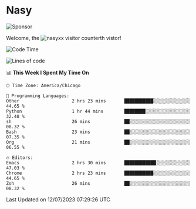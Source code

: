 # Nasy

<!--
<p align="center">
<img height="200" src="https://github-readme-stats.vercel.app/api?username=nasyxx&count_private=true&show_icons=true&theme=dracula&include_all_commits=true"/>
<img height="200" src="https://github-readme-stats.vercel.app/api/top-langs/?username=nasyxx&theme=dracula&hide=html,jupyter+notebook&count_private=true&show_icons=true"/>
</p>

  
----------------
-->

![Sponsor](https://img.shields.io/static/v1.svg?label=Sponsor&message=%E2%9D%A4&logo=GitHub&style=flat&color=pink)
 
Welcome, the ![nasyxx visitor counter](https://count.getloli.com/get/@nasyxx?theme=rule34)th vistor!
 
<!--START_SECTION:waka-->
![Code Time](http://img.shields.io/badge/Code%20Time-3%2C595%20hrs%2030%20mins-blue)

![Lines of code](https://img.shields.io/badge/From%20Hello%20World%20I%27ve%20Written-6.3%20million%20lines%20of%20code-blue)

📊 **This Week I Spent My Time On** 

```text
🕑︎ Time Zone: America/Chicago

💬 Programming Languages: 
Other                    2 hrs 23 mins       ███████████░░░░░░░░░░░░░░   44.65 % 
Python                   1 hr 44 mins        ████████░░░░░░░░░░░░░░░░░   32.48 % 
sh                       26 mins             ██░░░░░░░░░░░░░░░░░░░░░░░   08.32 % 
Bash                     23 mins             ██░░░░░░░░░░░░░░░░░░░░░░░   07.35 % 
Org                      21 mins             ██░░░░░░░░░░░░░░░░░░░░░░░   06.55 % 

🔥 Editors: 
Emacs                    2 hrs 30 mins       ████████████░░░░░░░░░░░░░   47.03 % 
Chrome                   2 hrs 23 mins       ███████████░░░░░░░░░░░░░░   44.65 % 
Zsh                      26 mins             ██░░░░░░░░░░░░░░░░░░░░░░░   08.32 % 
```


 Last Updated on 12/07/2023 07:29:26 UTC
<!--END_SECTION:waka-->

<!-- ![visitors](https://visitor-badge.laobi.icu/badge?page_id=nasyxx.nasyxx) -->
